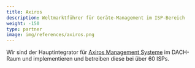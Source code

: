 ```yaml
---
title: Axiros
description: Weltmarktführer für Geräte-Management im ISP-Bereich
weight: -150
type: partner
image: img/references/axiros.png
---
```

Wir sind der Hauptintegrator für [Axiros Management
Systeme](https://www.axiros.com/) im DACH-Raum und implementieren und betreiben
diese bei über 60 ISPs.
